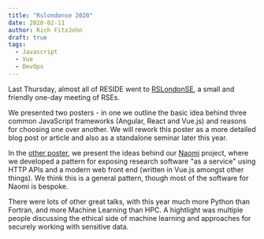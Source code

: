 ```yaml
---
title: "Rslondonse 2020"
date: 2020-02-11
author: Rich FitzJohn
draft: true
tags:
  - Javascript
  - Vue
  - DevOps
---
```


Last Thursday, almost all of RESIDE went to [RSLondonSE](https://rslondon.ac.uk/rslondonse-2020/), a small and friendly one-day meeting of RSEs.

We presented two posters - in one we outline the basic idea behind three common JavaScript frameworks (Angular, React and Vue.js) and reasons for choosing one over another.  We will rework this poster as a more detailed blog post or article and also as a standalone seminar later this year.

In the [other poster](/resources/RSLondonSE-hint-poster.pdf), we present the ideas behind our [Naomi](/projects/naomi) project, where we developed a pattern for exposing research software "as a service" using HTTP APIs and a modern web front end (written in Vue.js amongst other things).  We think this is a general pattern, though most of the software for Naomi is bespoke.

There were lots of other great talks, with this year much more Python than Fortran, and more Machine Learning than HPC.  A hightlight was multiple people discussing the ethical side of machine learning and approaches for securely working with sensitive data.
